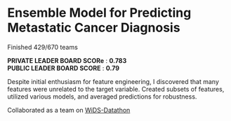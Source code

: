 # Ensemble Model for Predicting Metastatic Cancer Diagnosis

Finished 429/670 teams 

**PRIVATE LEADER BOARD SCORe** : **0.783**   <br>
**PUBLIC LEADER BOARD SCORE** : **0.79**

 Despite initial enthusiasm for feature engineering, I discovered that many features were unrelated to the target variable. Created subsets of features, utilized various models, and averaged predictions for robustness.


Collaborated as a team on [WiDS-Datathon](https://github.com/orgs/WiDS-Datathon/repositories)

